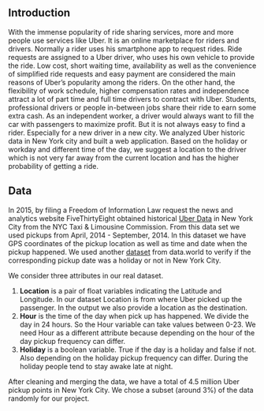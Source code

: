 ## Introduction
With the immense popularity of ride sharing services, more and more people use services like Uber. It is an online marketplace for riders and drivers. Normally a rider uses his smartphone app to request rides. Ride requests are assigned to a Uber driver, who uses his own vehicle to provide the ride. Low cost, short waiting time, availability as well as the convenience of simplified ride requests and easy payment are considered the main reasons of Uber’s popularity among the riders. On the other hand, the flexibility of work schedule, higher compensation rates and independence attract a lot of part time and full time drivers to contract with Uber. Students, professional drivers or people in-between jobs share their ride to earn some extra cash. As an independent worker, a driver would always want to fill the car with passengers to maximize profit. But it is not always easy to find a rider. Especially for a new driver in a new city. We analyzed Uber historic data in New York city and built a web application. Based on the holiday or workday and different time of the day, we suggest a location to the driver which is not very far away from the current location and has the higher probability of getting a ride.

## Data
In 2015, by filing a Freedom of Information Law request the news and analytics website FiveThirtyEight obtained historical [Uber Data](https://www.kaggle.com/fivethirtyeight/uber-pickups-in-new-york-city?select=uber-raw-data-may14.csv) in New York City from the NYC Taxi & Limousine Commission. From this data set we used pickups from April, 2014 - September, 2014. In this dataset we have GPS coordinates of the pickup location as well as time and date when the pickup happened. We used another [dataset](https://data.world/cegomez22/dimdate) from data.world to verify if the corresponding pickup date was a holiday or not in New York City.

We consider three attributes in our real dataset.
1. **Location** is a pair of float variables indicating the Latitude and Longitude. In our dataset Location is from where Uber picked up the passenger. In the output we also provide a location as the destination.
2. **Hour** is the time of the day when pick up has happened. We divide the day in 24 hours. So the Hour variable can take values between 0-23. We need Hour as a different attribute because depending on the hour of the day pickup frequency can differ.
3. **Holiday** is a boolean variable. True if the day is a holiday and false if not. Also depending on the holiday pickup frequency can differ. During the holiday people tend to stay awake late at night.

After cleaning and merging the data, we have a total of 4.5 million Uber pickup points in New York City. We chose a subset (around 3%) of the data randomly for our project.

